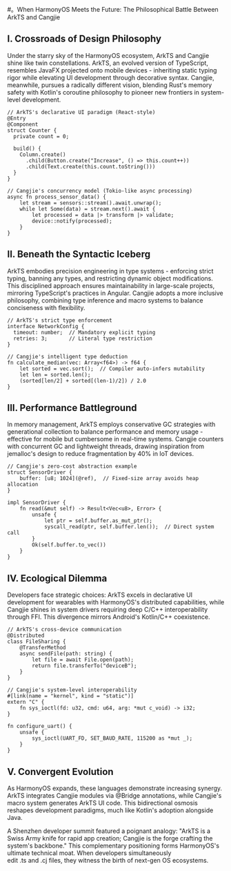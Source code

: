 #。When HarmonyOS Meets the Future: The Philosophical Battle Between ArkTS and Cangjie

## I. Crossroads of Design Philosophy

Under the starry sky of the HarmonyOS ecosystem, ArkTS and Cangjie shine like twin constellations. ArkTS, an evolved version of TypeScript, resembles JavaFX projected onto mobile devices - inheriting static typing rigor while elevating UI development through decorative syntax. Cangjie, meanwhile, pursues a radically different vision, blending Rust's memory safety with Kotlin's coroutine philosophy to pioneer new frontiers in system-level development.

```
// ArkTS's declarative UI paradigm (React-style)
@Entry
@Component
struct Counter {
  private count = 0;
  
  build() {
    Column.create()
      .child(Button.create("Increase", () => this.count++))
      .child(Text.create(this.count.toString()))
  }
}
```

```
// Cangjie's concurrency model (Tokio-like async processing)
async fn process_sensor_data() {
    let stream = sensors::stream().await.unwrap();
    while let Some(data) = stream.next().await {
        let processed = data |> transform |> validate;
        device::notify(processed);
    }
}
```

## II. Beneath the Syntactic Iceberg

ArkTS embodies precision engineering in type systems - enforcing strict typing, banning any types, and restricting dynamic object modifications. This disciplined approach ensures maintainability in large-scale projects, mirroring TypeScript's practices in Angular. Cangjie adopts a more inclusive philosophy, combining type inference and macro systems to balance conciseness with flexibility.

```
// ArkTS's strict type enforcement
interface NetworkConfig {
  timeout: number;  // Mandatory explicit typing
  retries: 3;       // Literal type restriction
}

// Cangjie's intelligent type deduction
fn calculate_median(vec: Array<f64>) -> f64 {
    let sorted = vec.sort();  // Compiler auto-infers mutability
    let len = sorted.len();
    (sorted[len/2] + sorted[(len-1)/2]) / 2.0
}
```

## III. Performance Battleground

In memory management, ArkTS employs conservative GC strategies with generational collection to balance performance and memory usage - effective for mobile but cumbersome in real-time systems. Cangjie counters with concurrent GC and lightweight threads, drawing inspiration from jemalloc's design to reduce fragmentation by 40% in IoT devices.

```
// Cangjie's zero-cost abstraction example
struct SensorDriver {
    buffer: [u8; 1024](@ref),  // Fixed-size array avoids heap allocation
}

impl SensorDriver {
    fn read(&mut self) -> Result<Vec<u8>, Error> {
        unsafe {
            let ptr = self.buffer.as_mut_ptr();
            syscall_read(ptr, self.buffer.len());  // Direct system call
        }
        Ok(self.buffer.to_vec())
    }
}
```

## IV. Ecological Dilemma

Developers face strategic choices: ArkTS excels in declarative UI development for wearables with HarmonyOS's distributed capabilities, while Cangjie shines in system drivers requiring deep C/C++ interoperability through FFI. This divergence mirrors Android's Kotlin/C++ coexistence.

```
// ArkTS's cross-device communication
@Distributed
class FileSharing {
    @TransferMethod
    async sendFile(path: string) {
        let file = await File.open(path);
        return file.transferTo("deviceB");
    }
}
```

```
// Cangjie's system-level interoperability
#[link(name = "kernel", kind = "static")]
extern "C" {
    fn sys_ioctl(fd: u32, cmd: u64, arg: *mut c_void) -> i32;
}

fn configure_uart() {
    unsafe {
        sys_ioctl(UART_FD, SET_BAUD_RATE, 115200 as *mut _);
    }
}
```

## V. Convergent Evolution

As HarmonyOS expands, these languages demonstrate increasing synergy. ArkTS integrates Cangjie modules via @Bridge annotations, while Cangjie's macro system generates ArkTS UI code. This bidirectional osmosis reshapes development paradigms, much like Kotlin's adoption alongside Java.

A Shenzhen developer summit featured a poignant analogy: "ArkTS is a Swiss Army knife for rapid app creation; Cangjie is the forge crafting the system's backbone." This complementary positioning forms HarmonyOS's ultimate technical moat. When developers simultaneously edit .ts and .cj files, they witness the birth of next-gen OS ecosystems.
